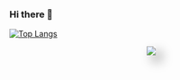 ### Hi there 👋

<!--
**PeepingClown/PeepingClown** is a ✨ _special_ ✨ repository because its `README.md` (this file) appears on your GitHub profile.

Here are some ideas to get you started:

- 🔭 I’m currently working on ...
- 🌱 I’m currently learning ...
- 👯 I’m looking to collaborate on ...
- 🤔 I’m looking for help with ...
- 💬 Ask me about ...
- 📫 How to reach me: ...
- 😄 Pronouns: ...
- ⚡ Fun fact: ...
-->


[![Top Langs](https://github-readme-stats.vercel.app/api/top-langs/?username=PeepingClown)](https://github.com/PeepingClown/github-readme-stats)



  <p align="center">
  <img style="box-shadow: 10px 10px 20px rgba(0,0,0,0.4)" src="https://github-readme-stats.vercel.app/api?username=PeepingClown&show_icons=true&theme=dracula" />
  </p>

